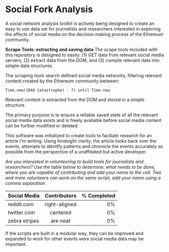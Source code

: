 # Social Fork Analysis
A social network analysis toolkit is actively being designed to create an easy to use data set for journalists and researchers interested in exploring the affects of social media on the decision making process of the Ethereum community.

**Scrape Tools: extracting and saving data**
The scape tools included with this repository is designed to easily:
  (1) GET data from relevant social media servers,
  (2) extract data from the DOM, and
  (3) compile relevant data into simple data structures.

The scraping tools search defined social media networks, filtering relevant content created by the Ethereum community between:

    Time.new((DAO Catastrophe) - 7) until Time.now
  
Relevant content is extracted from the DOM and stored in a simple structure. 

The primary purpose is to ensure a reliable saved state of all the relevant social media data exists and is freely available before social media content can be further modified or deleted. 

This software was initialized to create tools to faciliate research for an article I'm writing. Using hindsight clarity, the article looks back over the events, attempts to identify patterns and chronicle the events accurately as possible from the perspective of a unaffiliated but active developer.


*Are you interested in volunteering to build tools for journalists and researchers?*
*Use the table below to determine: what needs to be done, where you are capable of contributing and add your name to the cell. Two and more volunteers can work on the same script, add your name using a comma separation.*

| Social Media  | Contributors  | % Completed  |
| ------------- |:-------------:| ----------:|
| reddit.com       | right-aligned  | 0%         |
| twitter.com      | centered      | 0%         |
| zebra stripes | are neat      | 0%         |

If the scripts are built in a modular way, they can be improved and expanded to work for other events were social media data may be important.
